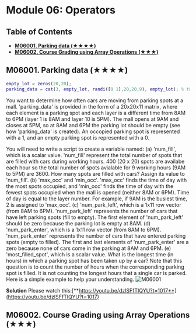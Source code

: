 # Module 06: Operators

## Table of Contents
- [**M06001. Parking data (★★★★)**](m06001.-parking-data)
- [**M06002. Course Grading using Array Operations (★★★)**](m06002.-course-grading-using-array-perations (★★★))
## M06001. Parking data (★★★★)

```matlab
empty_lot = zeros(20,20);
parking_data = cat(3, empty_lot, randi([0 1],20,20,9), empty_lot); % there is no car ('empty_lot') at 8 AM and 6 PM 
```

You want to determine how often cars are moving from parking spots at a mall. 
'parking_data' is provided in the form of a 20x20x11 matrix, where each element is a parking spot and each layer is a different time from 8AM to 6PM (layer 1 is 8AM and layer 10 is 5PM). The mall opens at 9AM and closes at 5PM, so at 8AM and 6PM the parking lot should be empty (see how 'parking_data' is created). 
An occopied parking spot is represented with a 1, and an empty parking spot is represented with a 0. 

You will need to write a script to create a variable named:
(a) 'num_fill', which is a scalar value. 'num_fill' represent the total number of spots that are filled with cars during working hours. 400 (20 x 20) spots are availabe each hour so the total number of spots avialable for 9 working hours (9AM to 5PM) are 3600. How many spots are filled with cars? Assign its value to 'num_fill'. 
(b) 'max_occ' and 'min_occ'. 'max_occ' finds the time of day with the most spots occupied, and 'min_occ' finds the time of day with the fewest spots occupied when the mall is opened (neither 8AM or 6PM). Time of day is equal to the layer number. For example, if 9AM is the busiest time, 2 is assigned to 'max_occ'. 
(c)  'num_park_left', which is a 1x11 row vector (from 8AM to 6PM). 'num_park_left' represents the number of cars that have left parking spots (fill to empty). The first element of 'num_park_left' should be zero because the parking lot is empty at 8AM.
(d)  'num_park_enter', which is a 1x11 row vector  (from 8AM to 6PM). 'num_park_enter' represents the number of cars that have entered parking spots (empty to filled). The first and last elements of 'num_park_enter' are a zero because none of cars come in the parking at 8AM and 6PM.
(e) 'most_filled_spot', which is a scalar value. What is the longest time (in hours) in which a parking spot has been taken up by a car? Note that this question is to count the number of hours when the corresponding parking spot is filled. It is not counting the longest hours that a single car is parked.
Here is a simple example to help your understanding. 
![M06001](https://github.com/chulminy/AE_ENVE_GEOE_121/blob/master/question_bank/M06001.png)

**Solution**
Please watch this:[**https://youtu.be/dzlSFfTIQYU?t=1017**](https://youtu.be/dzlSFfTIQYU?t=1017)

## M06002. Course Grading using Array Operations (★★★)

